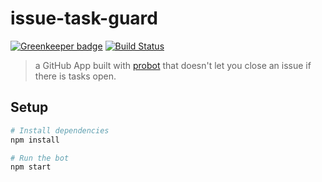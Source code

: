 # issue-task-guard

[![Greenkeeper badge](https://badges.greenkeeper.io/roopemerikukka/issue-task-guard.svg)](https://greenkeeper.io/)
[![Build Status](https://travis-ci.org/roopemerikukka/issue-task-guard.svg?branch=master)](https://travis-ci.org/roopemerikukka/issue-task-guard)

> a GitHub App built with [probot](https://github.com/probot/probot) that doesn't let you close an issue if there is tasks open.

## Setup

```sh
# Install dependencies
npm install

# Run the bot
npm start
```
